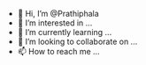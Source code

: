 - 👋 Hi, I’m @Prathiphala
- 👀 I’m interested in ...
- 🌱 I’m currently learning ...
- 💞️ I’m looking to collaborate on ...
- 📫 How to reach me ...

<!---
Prathiphala/Prathiphala is a ✨ special ✨ repository because its `README.md` (this file) appears on your GitHub profile.
You can click the Preview link to take a look at your changes.
--->
